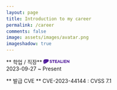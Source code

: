 ```yaml
---
layout: page
title: Introduction to my career
permalink: /career
comments: false
image: assets/images/avatar.png
imageshadow: true
---
```


** 학업 / 직장**
<img src="/assets/images/stealien_logo.png" width="70px" alt="Stealien Logo"></img><br/>
2023-09-27 ~ Present

** 발급 CVE **
CVE-2023-44144 : CVSS 7.1


